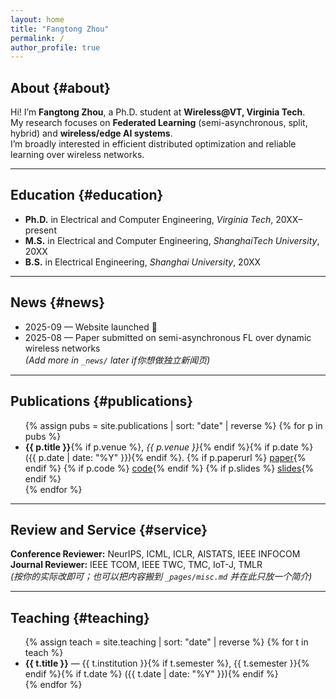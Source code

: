 ```yaml
---
layout: home
title: "Fangtong Zhou"
permalink: /
author_profile: true
---
```



<!-- 1. Intro -->
## About {#about}
Hi! I’m **Fangtong Zhou**, a Ph.D. student at **Wireless@VT, Virginia Tech**.  
My research focuses on **Federated Learning** (semi-asynchronous, split, hybrid) and **wireless/edge AI systems**.  
I’m broadly interested in efficient distributed optimization and reliable learning over wireless networks.

---

<!-- 2. Education -->
## Education {#education}
- **Ph.D.** in Electrical and Computer Engineering, *Virginia Tech*, 20XX–present  
- **M.S.** in Electrical and Computer Engineering, *ShanghaiTech University*, 20XX  
- **B.S.** in Electrical Engineering, *Shanghai University*, 20XX

---

<!-- 3. News -->
## News {#news}
- 2025-09 — Website launched 🎉  
- 2025-08 — Paper submitted on semi-asynchronous FL over dynamic wireless networks  
*(Add more in `_news/` later if你想做独立新闻页)*

---

<!-- 4. Publications -->
## Publications {#publications}
<!-- 方式A：从 _publications/ 集合自动列出（推荐） -->
<ul>
{% assign pubs = site.publications | sort: "date" | reverse %}
{% for p in pubs %}
  <li>
    <strong>{{ p.title }}</strong>{% if p.venue %}, <em>{{ p.venue }}</em>{% endif %}{% if p.date %} ({{ p.date | date: "%Y" }}){% endif %}.
    {% if p.paperurl %} <a href="{{ p.paperurl }}" target="_blank">paper</a>{% endif %}
    {% if p.code %} <a href="{{ p.code }}" target="_blank">code</a>{% endif %}
    {% if p.slides %} <a href="{{ p.slides }}" target="_blank">slides</a>{% endif %}
  </li>
{% endfor %}
</ul>

<!-- 若暂时没有 _publications/ 内容，可先用“方式B：手写列表”，把上面循环删掉，改成如下示例：
- **Paper title**. *Venue*, 2025. [paper](#) [code](#)
-->

---

<!-- 5. Review & Service -->
## Review and Service {#service}
**Conference Reviewer:** NeurIPS, ICML, ICLR, AISTATS, IEEE INFOCOM  
**Journal Reviewer:** IEEE TCOM, IEEE TWC, TMC, IoT-J, TMLR  
*(按你的实际改即可；也可以把内容搬到 `_pages/misc.md` 并在此只放一个简介)*

---

<!-- 6. Teaching -->
## Teaching {#teaching}
<ul>
{% assign teach = site.teaching | sort: "date" | reverse %}
{% for t in teach %}
  <li>
    <strong>{{ t.title }}</strong> — {{ t.institution }}{% if t.semester %}, {{ t.semester }}{% endif %}{% if t.date %} ({{ t.date | date: "%Y" }}){% endif %}
  </li>
{% endfor %}
</ul>

<!-- 也可以先手写：
- Teaching Assistant — Optimization for ML, Virginia Tech (Fall 2024)
-->
